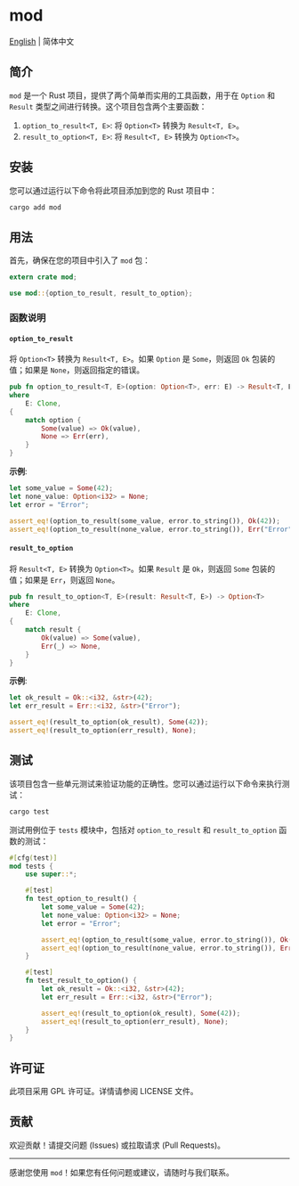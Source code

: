 # mod

[English](README-en.md) | 简体中文

## 简介

`mod` 是一个 Rust 项目，提供了两个简单而实用的工具函数，用于在 `Option` 和 `Result` 类型之间进行转换。这个项目包含两个主要函数：

1. `option_to_result<T, E>`: 将 `Option<T>` 转换为 `Result<T, E>`。
2. `result_to_option<T, E>`: 将 `Result<T, E>` 转换为 `Option<T>`。

## 安装

您可以通过运行以下命令将此项目添加到您的 Rust 项目中：

```sh
cargo add mod
```

## 用法

首先，确保在您的项目中引入了 `mod` 包：

```rust
extern crate mod;

use mod::{option_to_result, result_to_option};
```

### 函数说明

#### `option_to_result`

将 `Option<T>` 转换为 `Result<T, E>`。如果 `Option` 是 `Some`，则返回 `Ok` 包装的值；如果是 `None`，则返回指定的错误。

```rust
pub fn option_to_result<T, E>(option: Option<T>, err: E) -> Result<T, E>
where
    E: Clone,
{
    match option {
        Some(value) => Ok(value),
        None => Err(err),
    }
}
```

**示例**:

```rust
let some_value = Some(42);
let none_value: Option<i32> = None;
let error = "Error";

assert_eq!(option_to_result(some_value, error.to_string()), Ok(42));
assert_eq!(option_to_result(none_value, error.to_string()), Err("Error".to_string()));
```

#### `result_to_option`

将 `Result<T, E>` 转换为 `Option<T>`。如果 `Result` 是 `Ok`，则返回 `Some` 包装的值；如果是 `Err`，则返回 `None`。

```rust
pub fn result_to_option<T, E>(result: Result<T, E>) -> Option<T>
where
    E: Clone,
{
    match result {
        Ok(value) => Some(value),
        Err(_) => None,
    }
}
```

**示例**:

```rust
let ok_result = Ok::<i32, &str>(42);
let err_result = Err::<i32, &str>("Error");

assert_eq!(result_to_option(ok_result), Some(42));
assert_eq!(result_to_option(err_result), None);
```

## 测试

该项目包含一些单元测试来验证功能的正确性。您可以通过运行以下命令来执行测试：

```sh
cargo test
```

测试用例位于 `tests` 模块中，包括对 `option_to_result` 和 `result_to_option` 函数的测试：

```rust
#[cfg(test)]
mod tests {
    use super::*;

    #[test]
    fn test_option_to_result() {
        let some_value = Some(42);
        let none_value: Option<i32> = None;
        let error = "Error";

        assert_eq!(option_to_result(some_value, error.to_string()), Ok(42));
        assert_eq!(option_to_result(none_value, error.to_string()), Err("Error".to_string()));
    }

    #[test]
    fn test_result_to_option() {
        let ok_result = Ok::<i32, &str>(42);
        let err_result = Err::<i32, &str>("Error");

        assert_eq!(result_to_option(ok_result), Some(42));
        assert_eq!(result_to_option(err_result), None);
    }
}
```

## 许可证

此项目采用 GPL 许可证。详情请参阅 LICENSE 文件。

## 贡献

欢迎贡献！请提交问题 (Issues) 或拉取请求 (Pull Requests)。

---

感谢您使用 `mod`！如果您有任何问题或建议，请随时与我们联系。